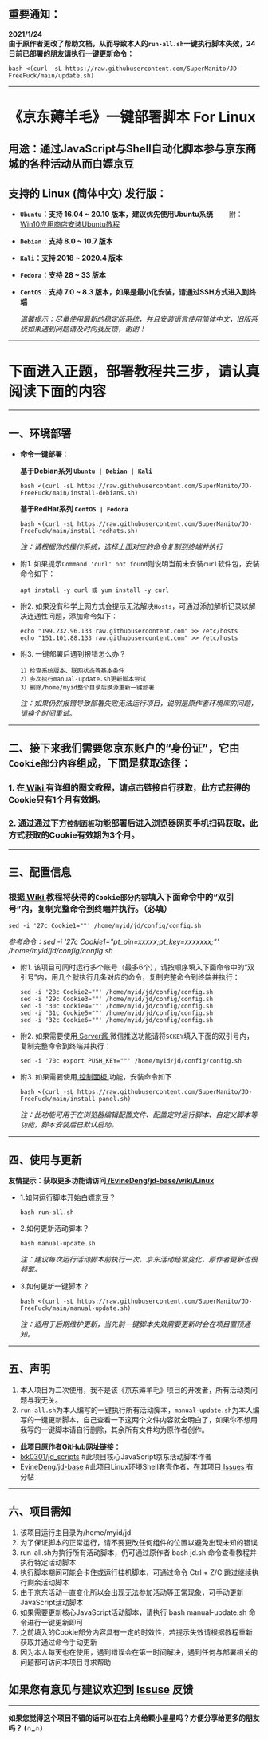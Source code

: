 ## 重要通知：
__2021/1/24__\
__由于原作者更改了帮助文档，从而导致本人的`run-all.sh`一键执行脚本失效，24日前已部署的朋友请执行一键更新命令：__

    bash <(curl -sL https://raw.githubusercontent.com/SuperManito/JD-FreeFuck/main/update.sh)

***

# 《京东薅羊毛》一键部署脚本 For Linux
## 用途：通过JavaScript与Shell自动化脚本参与京东商城的各种活动从而白嫖京豆
## 支持的 Linux (简体中文) 发行版：
- __`Ubuntu`：支持 16.04 ~ 20.10 版本，建议优先使用Ubuntu系统__  　　附：[Win10应用商店安装Ubuntu教程](https://github.com/SuperManito/JD-FreeFuck/wiki/Windows10-Install-Ubuntu)
- __`Debian`：支持 8.0 ~ 10.7 版本__
- __`Kali`：支持 2018 ~ 2020.4 版本__
- __`Fedora`：支持 28 ~ 33 版本__
- __`CentOS`：支持 7.0 ~ 8.3 版本，如果是最小化安装，请通过SSH方式进入到终端__

  _温馨提示：尽量使用最新的稳定版系统，并且安装语言使用简体中文，旧版系统如果遇到问题请及时向我反馈，谢谢！_
    
***

# 下面进入正题，部署教程共三步，请认真阅读下面的内容
    
***

## 一、环境部署
- __命令一键部署：__

    __基于Debian系列 `Ubuntu | Debian | Kali`__

      bash <(curl -sL https://raw.githubusercontent.com/SuperManito/JD-FreeFuck/main/install-debians.sh)
    __基于RedHat系列 `CentOS | Fedora`__

      bash <(curl -sL https://raw.githubusercontent.com/SuperManito/JD-FreeFuck/main/install-redhats.sh)
    _注：请根据你的操作系统，选择上面对应的命令复制到终端并执行_
- 附1. 如果提示`Command 'curl' not found`则说明当前未安装`curl`软件包，安装命令如下：

      apt install -y curl 或 yum install -y curl
- 附2. 如果没有科学上网方式会提示无法解决`Hosts`，可通过添加解析记录以解决连通性问题，添加命令如下：

      echo "199.232.96.133 raw.githubusercontent.com" >> /etc/hosts
      echo "151.101.88.133 raw.githubusercontent.com" >> /etc/hosts
- 附3. 一键部署后遇到报错怎么办？

      1）检查系统版本、联网状态等基本条件
      2）多次执行manual-update.sh更新脚本尝试
      3）删除/home/myid整个目录后换源重新一键部署
    _注：如果仍然报错导致部署失败无法运行项目，说明是原作者环境库的问题，请换个时间重试。_
    
***

## 二、接下来我们需要您京东账户的“身份证”，它由`Cookie部分内容`组成，下面是获取途径：
### 1. 在[ Wiki ](https://github.com/SuperManito/JD-FreeFuck/wiki/GetCookies)有详细的图文教程，请点击链接自行获取，此方式获得的Cookie只有1个月有效期。
### 2. 通过通过下方`控制面板`功能部署后进入浏览器网页手机扫码获取，此方式获取的Cookie有效期为3个月。

***

## 三、配置信息
### 根据[ Wiki ](https://github.com/SuperManito/JD-FreeFuck/wiki/GetCookies)教程将获得的`Cookie部分内容`填入下面命令中的“双引号”内，复制完整命令到终端并执行。（必填）
    sed -i '27c Cookie1=""' /home/myid/jd/config/config.sh
  _参考命令：sed -i '27c Cookie1="pt_pin=xxxxx;pt_key=xxxxxxx;"' /home/myid/jd/config/config.sh_
- 附1. 该项目可同时运行多个账号（最多6个），请按顺序填入下面命令中的“双引号”内，用几个就执行几条对应的命令，复制完整命令到终端并执行：

      sed -i '28c Cookie2=""' /home/myid/jd/config/config.sh
      sed -i '29c Cookie3=""' /home/myid/jd/config/config.sh
      sed -i '30c Cookie4=""' /home/myid/jd/config/config.sh
      sed -i '31c Cookie5=""' /home/myid/jd/config/config.sh
      sed -i '32c Cookie6=""' /home/myid/jd/config/config.sh
- 附2. 如果需要使用[ Server酱 ](http://sc.ftqq.com/)微信推送功能请将`SCKEY`填入下面的双引号内，复制完整命令到终端并执行：

      sed -i '70c export PUSH_KEY=""' /home/myid/jd/config/config.sh
- 附3. 如果需要使用[ 控制面板 ](https://github.com/EvineDeng/jd-base/wiki/Panel)功能，安装命令如下：

      bash <(curl -sL https://raw.githubusercontent.com/SuperManito/JD-FreeFuck/main/install-panel.sh)
    _注：此功能可用于在浏览器编辑配置文件、配置定时运行脚本、自定义脚本等功能，脚本安装后已默认启动。_

***

## 四、使用与更新
__友情提示：获取更多功能请访问[ /EvineDeng/jd-base/wiki/Linux](https://github.com/EvineDeng/jd-base/wiki/Linux)__
- 1.如何运行脚本开始白嫖京豆？

      bash run-all.sh
- 2.如何更新活动脚本？

      bash manual-update.sh
    _注：建议每次运行活动脚本前执行一次，京东活动经常变化，原作者更新也很频繁。_
- 3.如何更新一键脚本？

      bash <(curl -sL https://raw.githubusercontent.com/SuperManito/JD-FreeFuck/main/manual-update.sh)
    _注：适用于后期维护更新，当先前一键脚本失效需要更新时会在项目置顶通知。_
    
***

## 五、声明
1. 本人项目为二次使用，我不是该《京东薅羊毛》项目的开发者，所有活动类问题与我无关。
2. `run-all.sh`为本人编写的一键执行所有活动脚本，`manual-update.sh`为本人编写的一键更新脚本，自己查看一下这两个文件内容就全明白了，如果你不想用我写的一键脚本请自行删除，其余所有文件均为原作者创作。

- __此项目原作者GitHub网址链接：__
- [lxk0301/jd_scripts](https://github.com/lxk0301/jd_scripts)  #此项目核心JavaScript京东活动脚本作者
- [EvineDeng/jd-base](https://github.com/EvineDeng/jd-base)   #此项目Linux环境Shell套壳作者，在其项目[ Issues ](https://github.com/EvineDeng/jd-base/issues/185)有分帖   
    
***

## 六、项目需知
1. 该项目运行主目录为/home/myid/jd
2. 为了保证脚本的正常运行，请不要更改任何组件的位置以避免出现未知的错误
3. run-all.sh为执行所有活动脚本，仍可通过原作者 bash jd.sh 命令查看教程并执行特定活动脚本
4. 执行脚本期间可能会卡住或运行挂机脚本，可通过命令 Ctrl + Z/C 跳过继续执行剩余活动脚本
5. 由于京东活动一直变化所以会出现无法参加活动等正常现象，可手动更新JavaScript活动脚本
6. 如果需要更新核心JavaScript活动脚本，请执行 bash manual-update.sh 命令进行一键更新即可
7. 之前填入的Cookie部分内容具有一定的时效性，若提示失效请根据教程重新获取并通过命令手动更新
8. 因为本人每天也在使用，遇到错误会在第一时间解决，遇到任何与部署相关的问题都可访问本项目寻求帮助
## 如果您有意见与建议欢迎到 [Issuse](https://github.com/SuperManito/JD-FreeFuck/issues) 反馈

***

__如果您觉得这个项目不错的话可以在右上角给颗小星星吗？方便分享给更多的朋友吗？ (∩_∩)__
